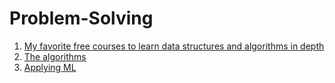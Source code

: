 # Problem-Solving
1. [My favorite free courses to learn data structures and algorithms in depth](https://www.freecodecamp.org/news/these-are-the-best-free-courses-to-learn-data-structures-and-algorithms-in-depth-4d52f0d6b35a/)
2. [The algorithms](https://the-algorithms.com/)
3. [Applying ML](https://applyingml.com/)
